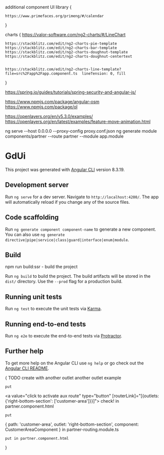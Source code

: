additional component UI library {

    https://www.primefaces.org/primeng/#/calendar
}

charts {
    https://valor-software.com/ng2-charts/#/LineChart

    https://stackblitz.com/edit/ng2-charts-pie-template
    https://stackblitz.com/edit/ng2-charts-bar-template
    https://stackblitz.com/edit/ng2-charts-doughnut-template
    https://stackblitz.com/edit/ng2-charts-doughnut-centertext


    https://stackblitz.com/edit/ng2-charts-line-template?file=src%2Fapp%2Fapp.component.ts  lineTension: 0, fill
}



https://spring.io/guides/tutorials/spring-security-and-angular-js/


https://www.npmjs.com/package/angular-osm
https://www.npmjs.com/package/ol

https://openlayers.org/en/v5.3.0/examples/
https://openlayers.org/en/latest/examples/feature-move-animation.html


ng serve --host 0.0.0.0 --proxy-config proxy.conf.json
ng generate module components/partner --route partner --module app.module

# GdUi

This project was generated with [Angular CLI](https://github.com/angular/angular-cli) version 8.3.19.

## Development server

Run `ng serve` for a dev server. Navigate to `http://localhost:4200/`. The app will automatically reload if you change any of the source files.

## Code scaffolding

Run `ng generate component component-name` to generate a new component. You can also use `ng generate directive|pipe|service|class|guard|interface|enum|module`.

## Build

npm run build:ssr - build the project

Run `ng build` to build the project. The build artifacts will be stored in the `dist/` directory. Use the `--prod` flag for a production build.

## Running unit tests

Run `ng test` to execute the unit tests via [Karma](https://karma-runner.github.io).

## Running end-to-end tests

Run `ng e2e` to execute the end-to-end tests via [Protractor](http://www.protractortest.org/).

## Further help

To get more help on the Angular CLI use `ng help` or go check out the [Angular CLI README](https://github.com/angular/angular-cli/blob/master/README.md).


{
TODO create with another outlet
    another outlet example

    put 
<a value="click to activate aux route" type="button" 
        [routerLink]="[{outlets: {'right-bottom-section':  ['customer-area']}}]">
    check!
</a>
    in partner.component.html

    put 
{
  path: 'customer-area',
  outlet: 'right-bottom-section',
  component: CustomerAreaComponent
}
    in partner-routing.module.ts

    put in partner.component.html
<router-outlet name="right-bottom-section"></router-outlet>
}
